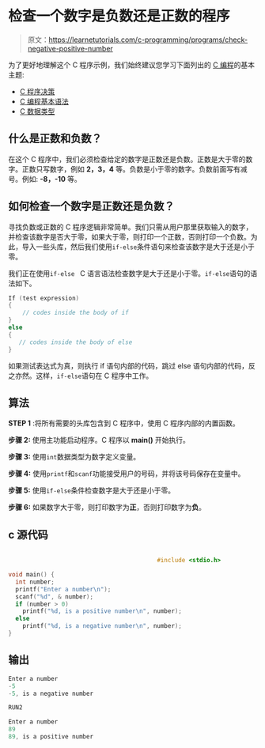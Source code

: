 # 检查一个数字是负数还是正数的程序

> 原文：<https://learnetutorials.com/c-programming/programs/check-negative-positive-number>

为了更好地理解这个 C 程序示例，我们始终建议您学习下面列出的 [C 编程](../ "C programming")的基本主题:

*   [C 程序决策](../../c-programming/decision-making-statements "decision making statements")
*   [C 编程基本语法](../../c-programming/c-basic-syntax "C programming basic syntax")
*   [C 数据类型](../../c-programming/data-types-modifiers "C data types")

## 什么是正数和负数？

在这个 C 程序中，我们必须检查给定的数字是正数还是负数。正数是大于零的数字。正数只写数字，例如 **2，3，4** 等。负数是小于零的数字。负数前面写有减号。例如: **-8，-10** 等。

## 如何检查一个数字是正数还是负数？

寻找负数或正数的 C 程序逻辑非常简单。我们只需从用户那里获取输入的数字，并检查该数字是否大于零，如果大于零，则打印一个正数，否则打印一个负数。为此，导入一些头库，然后我们使用`if-else`条件语句来检查该数字是大于还是小于零。

我们正在使用`if-else ` C 语言语法检查数字是大于还是小于零。`if-else`语句的语法如下。

```c
If (test expression) 
{ 
    // codes inside the body of if 
}
else
{ 
   // codes inside the body of else
}

```

如果测试表达式为真，则执行 if 语句内部的代码，跳过 else 语句内部的代码，反之亦然。这样，`if-else`语句在 C 程序中工作。

## 算法

**STEP 1** :将所有需要的头库包含到 C 程序中，使用 C 程序内部的内置函数。

**步骤 2:** 使用主功能启动程序。C 程序以 **main()** 开始执行。

**步骤 3:** 使用`int`数据类型为数字定义变量。

**步骤 4:** 使用`printf`和`scanf`功能接受用户的号码，并将该号码保存在变量中。

**步骤 5:** 使用`if-else`条件检查数字是大于还是小于零。

**步骤 6:** 如果数字大于零，则打印数字为**正**，否则打印数字为**负**。

## c 源代码

```c

                                          #include <stdio.h>

void main() {
  int number;
  printf("Enter a number\n");
  scanf("%d", & number);
  if (number > 0)
    printf("%d, is a positive number\n", number);
  else
    printf("%d, is a negative number\n", number);
}

```

## 输出

```c
Enter a number
-5
-5, is a negative number

RUN2

Enter a number
89
89, is a positive number
```